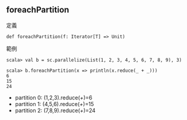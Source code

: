 ## foreachPartition

定義
```
def foreachPartition(f: Iterator[T] => Unit)
```

範例
```
scala> val b = sc.parallelize(List(1, 2, 3, 4, 5, 6, 7, 8, 9), 3)

scala> b.foreachPartition(x => println(x.reduce(_ + _)))
6
15
24
```
- partition 0: (1,2,3).reduce(_+_)=6
- partition 1: (4,5,6).reduce(_+_)=15
- partition 2: (7,8,9).reduce(_+_)=24
